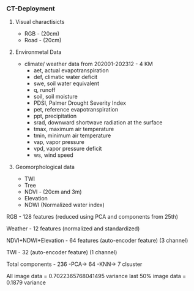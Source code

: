 ### CT-Deployment 




1. Visual charactisicts
    - RGB - (20cm)
    - Road - (20cm)

2. Environmetal Data
    - climate/ weather data from 202001-202312 - 4 KM 
        - aet, actual evapotranspiration
        - def, climatic water deficit
        - swe, soil water equivalent
        - q, runoff
        - soil, soil moisture
        - PDSI, Palmer Drought Severity Index
        - pet, reference evapotranspiration
        - ppt, precipitation
        - srad, downward shortwave radiation at the surface
        - tmax, maximum air temperature
        - tmin, minimum air temperature
        - vap, vapor pressure
        - vpd, vapor pressure deficit
        - ws, wind speed 

3. Geomorphological data
    - TWI
    - Tree
    - NDVI - (20cm and 3m)
    - Elevation
    - NDWI (Normalized water index) 





 
RGB                     - 128 features (reduced using PCA and components from 25th)

Weather                 - 12 features (normalized and standardized)

NDVI+NDWI+Elevation     - 64 features (auto-encoder feature)
(3 channel)

TWI                     - 32 (auto-encoder feature)
(1 channel)

Total components        - 236 -PCA-> 64 -KNN-> 7 clsuster



All image data = 0.7022365768041495 variance
last 50% image data = 0.1879 variance

